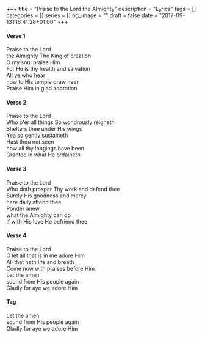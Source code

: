 +++
title = "Praise to the Lord the Almighty"
description = "Lyrics"
tags = []
categories = []
series = []
og_image = ""
draft = false
date = "2017-09-13T16:41:28+01:00"
+++

#### Verse 1
Praise to the Lord<br> the Almighty The King of creation<br>
O my soul praise Him <br>For He is thy health and salvation<br>
All ye who hear <br>now to His temple draw near <br>Praise Him in glad adoration<br>

#### Verse 2
Praise to the Lord <br>Who o'er all things So wondrously reigneth<br>
Shelters thee under His wings <br>Yea so gently sustaineth<br>
Hast thou not seen <br>how all thy longings have been<br>
Granted in what He ordaineth<br>

#### Verse 3
Praise to the Lord<br> Who doth prosper Thy work and defend thee<br>
Surely His goodness and mercy <br>here daily attend thee<br>
Ponder anew <br>what the Almighty can do<br> If with His love He befriend thee<br>

#### Verse 4
Praise to the Lord<br> O let all that is in me adore Him<br>
All that hath life and breath <br>Come now with praises before Him<br>
Let the amen <br>sound from His people again<br> Gladly for aye we adore Him<br>

#### Tag
Let the amen<br> sound from His people again <br>Gladly for aye we adore Him
